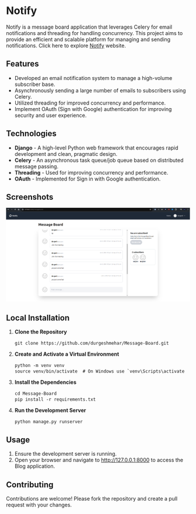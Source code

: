 # Notify

Notify is a message board application that leverages Celery for email notifications and threading for handling concurrency. This project aims to provide an efficient and scalable platform for managing and sending notifications.
Click here to explore <a href="https://github.com/durgeshmehar/Message-Board">Notify</a> website.


## Features
- Developed an email notification system to manage a high-volume subscriber base.
- Asynchronously sending a large number of emails to subscribers using Celery.
- Utilized threading for improved concurrency and performance.
- Implement OAuth (Sign with Google) authentication for improving security and user experience.

## Technologies
- **Django** - A high-level Python web framework that encourages rapid development and clean, pragmatic design.
- **Celery** - An asynchronous task queue/job queue based on distributed message passing.
- **Threading** - Used for improving concurrency and performance.
- **OAuth** - Implemented for Sign in with Google authentication.

## Screenshots
<img src="static/images/board.png">

## Local Installation

1. **Clone the Repository**
   ```shell
   git clone https://github.com/durgeshmehar/Message-Board.git
2. **Create and Activate a Virtual Environment**
   ```shell
   python -m venv venv
   source venv/bin/activate  # On Windows use `venv\Scripts\activate
    ```
3. **Install the Dependencies**
   ```shell
   cd Message-Board
   pip install -r requirements.txt
   ```
4. **Run the Development Server**
    ```shell
    python manage.py runserver
    ```
## Usage
1. Ensure the development server is running.
2. Open your browser and navigate to http://127.0.0.1:8000 to access the Blog application.
## Contributing
Contributions are welcome! Please fork the repository and create a pull request with your changes.